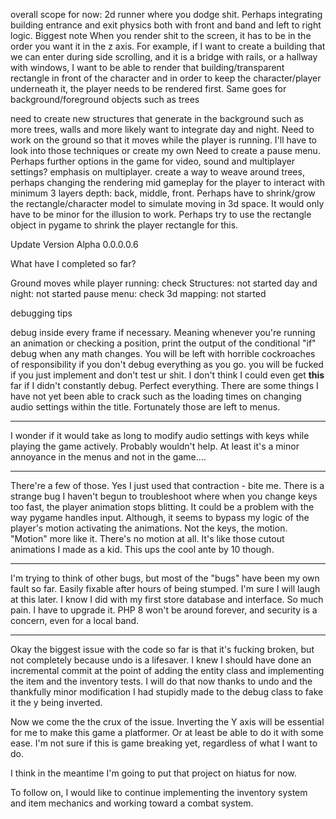 overall scope for now: 2d runner where you dodge shit. Perhaps integrating building entrance and exit physics both with front and band and left to right logic. 
Biggest note
When you render shit to the screen, it has to be in the order you want it in the z axis. For example, if I want to create a building that we can enter during side scrolling, and it is a bridge with rails, or a hallway with windows, I want to be able to render that building/transparent rectangle in front of the character and in order to keep the character/player underneath it, the player needs to be rendered first. Same goes for background/foreground objects such as trees


need to create new structures that generate in the background such as more trees, walls and more
likely want to integrate day and night. 
Need to work on the ground so that it moves while the player is running. I'll have to look into those techniques or create my own
Need to create a pause menu. Perhaps further options in the game for video, sound and multiplayer settings? emphasis on multiplayer. 
create a way to weave around trees, perhaps changing the rendering mid gameplay for the player to interact with minimum 3 layers depth: back, middle, front. Perhaps have to shrink/grow the rectangle/character model to simulate moving in 3d space. It would only have to be minor for the illusion to work. 
Perhaps try to use the rectangle object in pygame to shrink the player rectangle for this.

Update Version Alpha 0.0.0.0.6

What have I completed so far?

Ground moves while player running: check
Structures: not started
day and night: not started
pause menu: check
3d mapping: not started


debugging tips

debug inside every frame if necessary. Meaning whenever you're running an animation or checking a position, print the output of the conditional "if"
debug when any math changes. You will be left with horrible cockroaches of responsibility if you don't debug everything as you go. you will be fucked if you just implement
and don't test ur shit. I don't think I could even get **this** far if I didn't constantly debug. Perfect everything. There are some things I have not yet been able to 
crack such as the loading times on changing audio settings within the title. Fortunately those are left to menus.

---------------------

I wonder if it would take as long to modify audio settings with keys while playing the game actively. Probably wouldn't help. At least it's a minor annoyance in the menus and not in the game....

----------------------

There're a few of those. Yes I just used that contraction - bite me. There is a strange bug I haven't begun to troubleshoot where when you change keys too fast, the player animation stops blitting. It could be a problem with the way pygame handles input. Although, it seems to bypass my logic of the player's motion activating the animations. Not the keys, the motion. "Motion" more like it. There's no motion at all. It's like those cutout animations I made as a kid. This ups the cool ante by 10 though.

----------------------

I'm trying to think of other bugs, but most of the "bugs" have been my own fault so far. Easily fixable after hours of being stumped. I'm sure I will laugh at this later. I know I did with my first store database and interface. So much pain. I have to upgrade it. PHP 8 won't be around forever, and security is a concern, even for a local band.

-----------------------


Okay the biggest issue with the code so far is that it's fucking broken, but not completely because undo is a lifesaver. I knew I should have done an incremental commit at the point of adding the entity class and implementing the item and the inventory tests. I will do that now thanks to undo and the thankfully minor modification I had stupidly made to the debug class to fake it the y being inverted. 

Now we come the the crux of the issue. Inverting the Y axis will be essential for me to make this game a platformer. Or at least be able to do it with some ease. I'm not sure if this is game breaking yet, regardless of what I want to do. 

I think in the meantime I'm going to put that project on hiatus for now. 

To follow on, I would like to continue implementing the inventory system and item mechanics and working toward a combat system.
